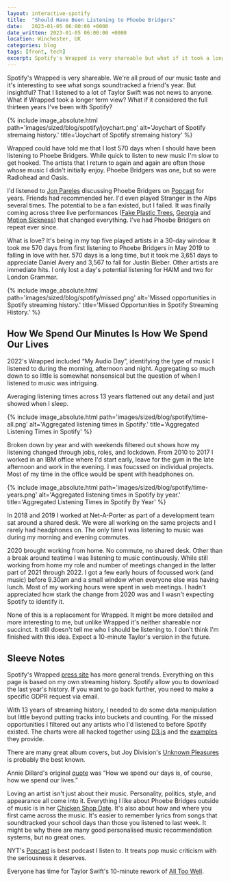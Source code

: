 ```yaml
---
layout: interactive-spotify
title:  "Should Have Been Listening to Phoebe Bridgers"
date:   2023-01-05 06:00:00 +0000
date_written: 2023-01-05 06:00:00 +0000
location: Winchester, UK
categories: blog
tags: [front, tech]
excerpt: Spotify's Wrapped is very shareable but what if it took a longer term view? What if it considered the full thirteen years I've been with Spotify?
---
```

Spotify's Wrapped is very shareable. We're all proud of our music taste and it's interesting to see what songs soundtracked a friend's year. But insightful? That I listened to a lot of Taylor Swift was not news to anyone. What if Wrapped took a longer term view? What if it considered the full thirteen years I've been with Spotify?

{% include image_absolute.html path='images/sized/blog/spotify/joychart.png' alt='Joychart of Spotify stremaing history.' title='Joychart of Spotify stremaing history' %}

Wrapped could have told me that I lost 570 days when I should have been listening to Phoebe Bridgers. While quick to listen to new music I'm slow to get hooked. The artists that I return to again and again are often those whose music I didn't initially enjoy. Phoebe Bridgers was one, but so were Radiohead and Oasis.

I'd listened to <a href='https://www.nytimes.com/by/jon-pareles'>Jon Pareles</a> discussing Phoebe Bridgers on <a href='https://www.nytimes.com/column/popcast-pop-music-podcast'>Popcast</a> for years. Friends had recommended her. I'd even played Stranger in the Alps several times. The potential to be a fan existed, but I failed. It was finally coming across three live performances (<a href='https://www.youtube.com/watch?v=JKPaA3p3bJU'>Fake Plastic Trees</a>, <a href='https://www.youtube.com/watch?v=opLWHUo6R64'>Georgia</a> and <a href='https://www.youtube.com/watch?v=EgQQkQrPJ2I'>Motion Sickness</a>) that changed everything. I've had Phoebe Bridgers on repeat ever since.

What is love? It's being in my top five played artists in a 30-day window. It took me 570 days from first listening to  Phoebe Bridgers in May 2019 to falling in love with her. 570 days is a long time, but it took me 3,651 days to appreciate Daniel Avery and 3,567 to fall for Justin Bieber. Other artists are immediate hits. I only lost a day's potential listening for HAIM and two for London Grammar.

{% include image_absolute.html path='images/sized/blog/spotify/missed.png' alt='Missed opportunities in Spotify streaming history.' title='Missed Opportunities in Spotify Streaming History.' %}

<h2>How We Spend Our Minutes Is How We Spend Our Lives</h2>

2022's Wrapped included “My Audio Day”, identifying the type of music I listened to during the morning, afternoon and night. Aggregating so much down to so little is somewhat nonsensical but the question of when I listened to music was intriguing.

Averaging listening times across 13 years flattened out any detail and just showed when I sleep.

{% include image_absolute.html path='images/sized/blog/spotify/time-all.png' alt='Aggregated listening times in Spotify.' title='Aggregated Listening Times in Spotify' %}

Broken down by year and with weekends filtered out shows how my listening changed through jobs, roles, and lockdown. From 2010 to 2017 I worked in an IBM office where I'd start early, leave for the gym in the late afternoon and work in the evening. I was foucssed on individual projects. Most of my time in the office would be spent with headphones on.

{% include image_absolute.html path='images/sized/blog/spotify/time-years.png' alt='Aggregated listening times in Spotify by year.' title='Aggregated Listening Times in Spotify By Year' %}

In 2018 and 2019 I worked at Net-A-Porter as part of a development team sat around a shared desk. We were all working on the same projects and I rarely had headphones on. The only time I was listening to music was during my morning and evening commutes.

2020 brought working from home. No commute, no shared desk. Other than a break around teatime I was listening to music continuously. While still working from home my role and number of meetings changed in the latter part of 2021 through 2022. I got a few early hours of focussed work (and music) before 9.30am and a small window when everyone else was having lunch. Most of my working hours were spent in web meetings. I hadn't appreciated how stark the change from 2020 was and I wasn't expecting Spotify to identify it.

None of this is a replacement for Wrapped. It might be more detailed and more interesting to me, but unlike Wrapped it's neither shareable nor succinct. It still doesn't tell me who I should be listening to. I don't think I'm finished with this idea. Expect a 10-minute Taylor's version in the future.

 <h2>Sleeve Notes</h2>
Spotify's Wrapped <a href='https://newsroom.spotify.com/2022-wrapped/'>press site</a> has more general trends. Everything on this page is based on my own streaming history. Spotify allow you to download the last year's history. If you want to go back further, you need to make a specific GDPR request via email.

With 13 years of streaming history, I needed to do some data manipulation but little beyond putting tracks into buckets and counting. For the missed opportunities I filtered out any artists who I'd listened to before Spotify existed. The charts were all hacked together using <a href='https://d3js.org/'>D3.js</a> and the <a href='https://observablehq.com/@d3/gallery'>examples</a> they provide.

There are many great album covers, but Joy Division's <a href='https://en.wikipedia.org/wiki/Unknown_Pleasures#Artwork_and_packaging'>Unknown Pleasures</a> is probably the best known.

Annie Dillard's original <a href='https://www.goodreads.com/quotes/530337-how-we-spend-our-days-is-of-course-how-we'>quote</a> was “How we spend our days is, of course, how we spend our lives.”

Loving an artist isn't just about their music. Personality, politics, style, and appearance all come into it. Everything I like about Phoebe Bridges outside of music is in her <a href='https://www.youtube.com/watch?v=qns6-3tLMK8'>Chicken Shop Date</a>. It's also about how and where you first came across the music. It's easier to remember lyrics from songs that soundtracked your school days than those you listened to last week. It might be why there are many good personalised music recommendation systems, but no great ones.

NYT's <a href='https://www.nytimes.com/column/popcast-pop-music-podcast'>Popcast</a> is best podcast I listen to. It treats pop music criticism with the seriousness it deserves.

Everyone has time for Taylor Swift's 10-minute rework of <a href='https://www.youtube.com/watch?v=sRxrwjOtIag'>All Too Well</a>.